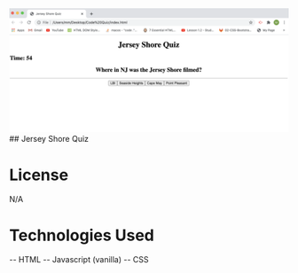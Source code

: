 <img src="assets/Jersey Shore Quiz.png" alt="screenshot of quiz in action">
## Jersey Shore Quiz 

# License 
N/A

# Technologies Used
-- HTML
-- Javascript (vanilla)
-- CSS
